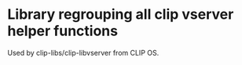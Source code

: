 # Library regrouping all clip vserver helper functions

Used by clip-libs/clip-libvserver from CLIP OS.
